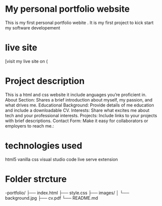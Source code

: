 # My personal portfolio website
This is my first personal portfolio webite . It is my first project to kick start my software developement 

# live site
[visit my live site on (





# Project description 
This is a html and css website
it include anguages you’re proficient in.
About Section: Shares a brief introduction about myself, my  passion, and what drives me.
Educational Background: Provide details of me education and include a downloadable CV.
Interests: Share what excites me about tech and your professional interests.
Projects: Include links to your projects with brief descriptions.
Contact Form: Make it easy for collaborators or employers to reach me.:

# technologies used 
html5
vanilla css
visual studio code
live serve extension

# Folder strcture
-portfolio/ ├── index.html ├── style.css ├── images/ │   └── background.jpg ├── cv.pdf └── README.md 














